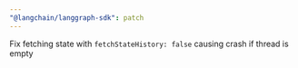 ```yaml
---
"@langchain/langgraph-sdk": patch
---
```


Fix fetching state with `fetchStateHistory: false` causing crash if thread is empty

